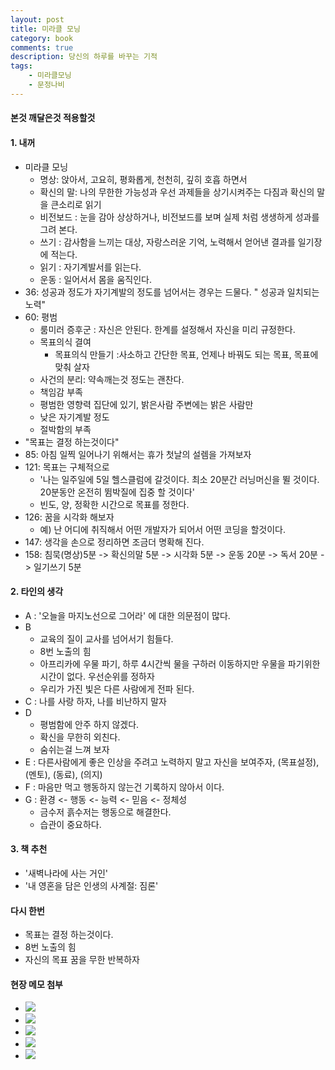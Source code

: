 ```yaml
---
layout: post
title: 미라클 모닝
category: book
comments: true
description: 당신의 하루를 바꾸는 기적
tags:
    - 미라클모닝
    - 문정나비
---
```



#### 본것 깨달은것 적용할것

#### 1. 내꺼 
  - 미라클 모닝 
    - 명상: 앉아서, 고요히, 평화롭게, 천천히, 깊히 호흡 하면서  
    - 확신의 말:  나의 무한한 가능성과 우선 과제들을 상기시켜주는 다짐과 확신의 말을 큰소리로 읽기
    - 비전보드 : 눈을 감아 상상하거나, 비전보드를 보며 실제 처럼 생생하게 성과를 그려 본다.
    - 쓰기 : 감사함을 느끼는 대상, 자랑스러운 기억, 노력해서 얻어낸 결과를 일기장에 적는다.
    - 읽기 : 자기계발서를 읽는다.
    - 운동 : 일어서서 몸을 움직인다.
  - 36: 성공과 정도가 자기계발의 정도를 넘어서는 경우는 드물다. " 성공과 일치되는 노력"
  - 60: 평범 
    - 룸미러 증후군 : 자신은 안된다. 한계를 설정해서 자신을 미리 규정한다.
    - 목표의식 결여
      - 목표의식 만들기 :사소하고 간단한 목표, 언제나 바꿔도 되는 목표, 목표에 맞춰 살자
    - 사건의 분리: 약속깨는것 정도는 괜찬다. 
    - 책임감 부족
    - 평범한 영향력 집단에 있기, 밝은사람 주변에는 밝은 사람만
    - 낮은 자기계발 정도 
    - 절박함의 부족
  - "목표는 결정 하는것이다"
  - 85: 아침 일찍 일어나기 위해서는 휴가 첫날의 설렘을 가져보자
  - 121: 목표는 구체적으로
    - '나는 일주일에 5일 헬스클럼에 갈것이다. 최소 20분간 러닝머신을 뛸 것이다. 20분동안 온전히 뜀박질에 집중 할 것이다'
    - 빈도, 양, 정확한 시간으로 목표를 정한다.
  - 126: 꿈을 시각화 해보자
    - 예) 난 어디에 취직해서 어떤 개발자가 되어서 어떤 코딩을 할것이다.
  - 147:  생각을 손으로 정리하면 조금더 명확해 진다.
  - 158: 침묵(명상)5분 -> 확신의말 5분 -> 시각화 5분 -> 운동 20분 -> 독서 20분 -> 일기쓰기 5분

#### 2. 타인의 생각
  - A : '오늘을 마지노선으로 그어라' 에 대한 의문점이 많다.
  - B 
    - 교육의 질이 교사를 넘어서기 힘들다.
    - 8번 노출의 힘
    - 아프리카에 우물 파기, 하루 4시간씩 물을 구하러 이동하지만 우물을 파기위한 시간이 없다. 우선순위를 정하자
    - 우리가 가진 빛은 다른 사람에게 전파 된다.
   - C : 나를 사랑 하자, 나를 비난하지 말자
   - D 
     - 평범함에 안주 하지 않겠다.
     - 확신을 무한히 외친다.
     - 숨쉬는걸 느껴 보자
   - E : 다른사람에게 좋은 인상을 주려고 노력하지 말고 자신을 보여주자, (목표설정), (멘토), (동료), (의지)   
   - F : 마음만 먹고 행동하지 않는건 기록하지 않아서 이다.
   - G : 환경 <- 행동 <- 능력 <- 믿음 <- 정체성
     - 금수저 흙수저는 행동으로 해결한다.
     - 습관이 중요하다.

#### 3. 책 추천
  - '새벽나라에 사는 거인'
  - '내 영혼을 담은 인생의 사계절: 짐론'

#### 다시 한번 
  - 목표는 결정 하는것이다.
  - 8번 노출의 힘
  - 자신의 목표 꿈을 무한 반복하자

####  현장 메모 첨부
  - ![](https://drive.google.com/uc?id=0BwUadct9RzY3TUxaNGV6LU15M1U)
  - ![](https://drive.google.com/uc?id=0BwUadct9RzY3Uy1JSEV0TnNxVXc)
  - ![](https://drive.google.com/uc?id=0BwUadct9RzY3YjBtaGRGcnBWTzg)
  - ![](https://drive.google.com/uc?id=0BwUadct9RzY3YjBtaGRGcnBWTzg)
  - ![](http://googledrive.com/host/0BwUadct9RzY3YjBtaGRGcnBWTzg)